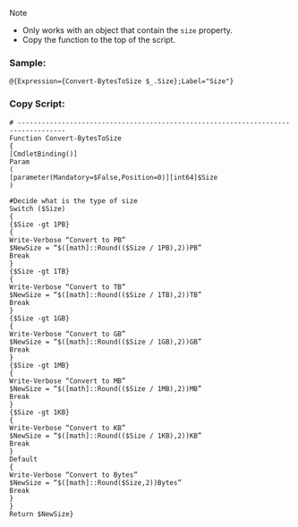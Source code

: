 > [!NOTE]
> - Only works with an object that contain the `size` property.
> - Copy the function to the top of the script.

### Sample:
```
@{Expression={Convert-BytesToSize $_.Size};Label="Size"}
```

### Copy Script:
```
# ----------------------------------------------------------------------------------
Function Convert-BytesToSize
{
[CmdletBinding()]
Param
(
[parameter(Mandatory=$False,Position=0)][int64]$Size
)

#Decide what is the type of size
Switch ($Size)
{
{$Size -gt 1PB}
{
Write-Verbose “Convert to PB”
$NewSize = “$([math]::Round(($Size / 1PB),2))PB”
Break
}
{$Size -gt 1TB}
{
Write-Verbose “Convert to TB”
$NewSize = “$([math]::Round(($Size / 1TB),2))TB”
Break
}
{$Size -gt 1GB}
{
Write-Verbose “Convert to GB”
$NewSize = “$([math]::Round(($Size / 1GB),2))GB”
Break
}
{$Size -gt 1MB}
{
Write-Verbose “Convert to MB”
$NewSize = “$([math]::Round(($Size / 1MB),2))MB”
Break
}
{$Size -gt 1KB}
{
Write-Verbose “Convert to KB”
$NewSize = “$([math]::Round(($Size / 1KB),2))KB”
Break
}
Default
{
Write-Verbose “Convert to Bytes”
$NewSize = “$([math]::Round($Size,2))Bytes”
Break
}
}
Return $NewSize}
```
